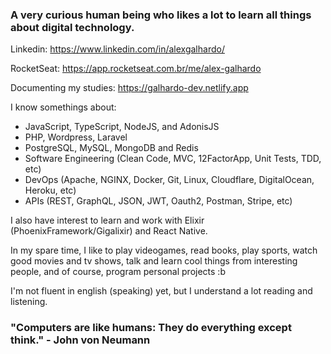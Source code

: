 <h3><strong>A very curious human being who likes a lot to learn all things about digital technology.</strong></h3>

Linkedin: https://www.linkedin.com/in/alexgalhardo/

RocketSeat: https://app.rocketseat.com.br/me/alex-galhardo

Documenting my studies: https://galhardo-dev.netlify.app

I know somethings about:

- JavaScript, TypeScript, NodeJS, and AdonisJS
- PHP, Wordpress, Laravel
- PostgreSQL, MySQL, MongoDB and Redis
- Software Engineering (Clean Code, MVC, 12FactorApp, Unit Tests, TDD, etc)
- DevOps (Apache, NGINX, Docker, Git, Linux, Cloudflare, DigitalOcean, Heroku, etc)
- APIs (REST, GraphQL, JSON, JWT, Oauth2, Postman, Stripe, etc)

I also have interest to learn and work with Elixir (PhoenixFramework/Gigalixir) and React Native.

In my spare time, I like to play videogames, read books, play sports, watch good movies and tv shows, talk and learn cool things from interesting people, and of course, program personal projects :b

I'm not fluent in english (speaking) yet, but I understand a lot reading and listening.

<h3><strong>"Computers are like humans: They do everything except think."</strong> - John von Neumann</h3>




